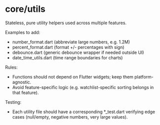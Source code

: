 # core/utils

Stateless, pure utility helpers used across multiple features.

Examples to add:

- number_format.dart (abbreviate large numbers, e.g. 1.2M)
- percent_format.dart (format +/- percentages with sign)
- debounce.dart (generic debounce wrapper if needed outside UI)
- date_time_utils.dart (time range boundaries for charts)

Rules:

- Functions should not depend on Flutter widgets; keep them platform-agnostic.
- Avoid feature-specific logic (e.g. watchlist-specific sorting belongs in that feature).

Testing:

- Each utility file should have a corresponding \*\_test.dart verifying edge cases (null/empty, negative numbers, very large values).
